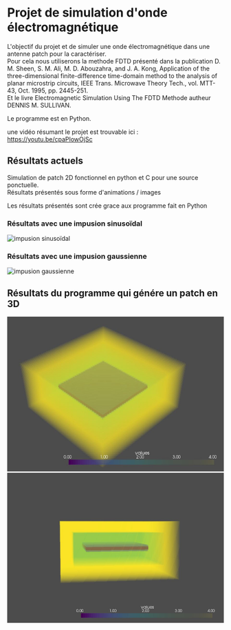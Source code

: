 # Projet de simulation d'onde électromagnétique
L'objectif du projet et de simuler une onde électromagnétique dans une antenne patch pour la caractériser.<br />
Pour cela nous utiliserons la methode FDTD présenté dans la publication D. M. Sheen, S. M. Ali, M. D. Abouzahra, and J. A. Kong, Application of the three-dimensional finite-difference time-domain method to the analysis of planar microstrip circuits, IEEE Trans. Microwave Theory Tech., vol. MTT-43, Oct. 1995, pp. 2445-251.<br />
Et le livre Electromagnetic Simulation Using The FDTD Methode autheur DENNIS M. SULLIVAN.<br />

Le programme est en Python.

une vidéo résumant le projet est trouvable ici : https://youtu.be/cpaPIowOjSc

## Résultats actuels
Simulation de patch 2D fonctionnel en python et C pour une source ponctuelle.<br />
Résultats présentés sous forme d'animations / images

Les résultats présentés sont crée grace aux programme fait en Python

### Résultats avec une impusion sinusoïdal

![impusion sinusoïdal](Resultat/2D/Sin/2DSinPy.gif)


### Résultats avec une impusion gaussienne

![impusion gaussienne](Resultat/2D/gauss/2DGaussPy.gif)

## Résultats du programme qui génére un patch en 3D

![patch rectangulaire vue 1](Resultat/3D/Patch1.JPG)
![patch rectangulaire vue 2](Resultat/3D/Patch2.JPG)
